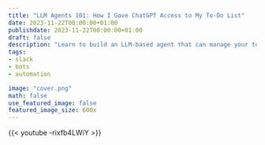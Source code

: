 ```yaml
---
title: "LLM Agents 101: How I Gave ChatGPT Access to My To-Do List"
date: 2023-11-22T00:00:00+01:00
publishdate: 2023-11-22T00:00:00+01:00
draft: false
description: "Learn to build an LLM-based agent that can manage your to-do list, with demos and tips."
tags:
- slack
- bots
- automation

image: "cover.png"
math: false
use_featured_image: false
featured_image_size: 600x
---
```


{{< youtube -rixfb4LWiY >}}
